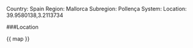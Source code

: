Country: Spain
Region: Mallorca
Subregion: Pollença
System:
Location: 39.9580138,3.2113734

###Location

{{ map }}

